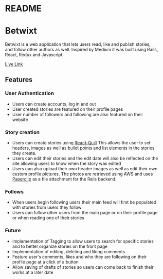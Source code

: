 # README
# Betwixt
Betwixt is a web application that lets users read, like and publish stories, and follow other authors as well. Inspired by Medium it was built using Rails, React, Redux and Javascript.

[Live Link](http://things-betwixt.herokuapp.com/#/)

## Features
 ### User Authentication
   * Users can create accounts, log in and out
   * User created stories are featured on their profile pages
   * User number of followers and following are also featured on their website

  ### Story creation
   * Users can create stories using [React-Quill](https://github.com/zenoamaro/react-quill) This allows the user to set headers, images as well as bullet points and list elements in the stories they create.
   * Users can edit their stories and the edit date will also be reflected on the site allowing users to know when the story was edited
   * Users can also upload their own header images as well as edit their own custom profile pictures. The photos are retrieved using AWS and uses [Paperclip](https://github.com/thoughtbot/paperclip) as a file attachment for the Rails backend.
 ### Follows
   * When users begin following users their main feed will first be populated with stories from users they follow
   * Users can follow other users from the main page or on their profile page or when reading one of their stories
 ### Future
   * Implementation of Tagging to allow users to search for specific stories and to better organize stories on the front page
   * Implementation of editing, deleting and liking comments
   * Feature user's comments, likes and who they are following on their profile page at a click of a button
   * Allow saving of drafts of stories so users can come back to finish their works at a later date
